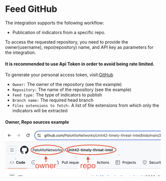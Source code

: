 # Feed GitHub

The integration supports the following workflow:

- Publication of indicators from a specific repo.

 To access the requested repository, you need to provide
 the owner(username), repo(repository) name, and API key as parameters for the
 integration.

#### It is recommended to use Api Token in order to avoid being rate limited.

To generate your personal access token, visit:[GitHub](https://github.com/settings/tokens)


- `Owner:` The owner of the repository (see the example)
- `Repository:` The name of the repository (see the example)
- `Feed type:` The type of indicators to publish
- `Branch name:` The required head branch
- `Files extensions to fetch:` A list of file extensions from which only the indicators will be extracted
#### Owner, Repo sources example

![exa photo](../../doc_files/owner-repo-example.png)

